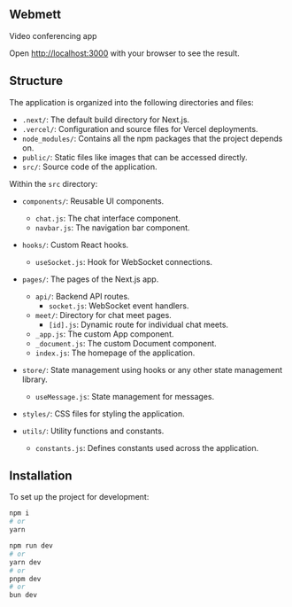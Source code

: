 
## Webmett 

Video conferencing app

Open [http://localhost:3000](http://localhost:3000) with your browser to see the result.

## Structure

The application is organized into the following directories and files:

- `.next/`: The default build directory for Next.js.
- `.vercel/`: Configuration and source files for Vercel deployments.
- `node_modules/`: Contains all the npm packages that the project depends on.
- `public/`: Static files like images that can be accessed directly.
- `src/`: Source code of the application.

Within the `src` directory:

- `components/`: Reusable UI components.
  - `chat.js`: The chat interface component.
  - `navbar.js`: The navigation bar component.

- `hooks/`: Custom React hooks.
  - `useSocket.js`: Hook for WebSocket connections.

- `pages/`: The pages of the Next.js app.
  - `api/`: Backend API routes.
    - `socket.js`: WebSocket event handlers.
  - `meet/`: Directory for chat meet pages.
    - `[id].js`: Dynamic route for individual chat meets.
  - `_app.js`: The custom App component.
  - `_document.js`: The custom Document component.
  - `index.js`: The homepage of the application.

- `store/`: State management using hooks or any other state management library.
  - `useMessage.js`: State management for messages.

- `styles/`: CSS files for styling the application.
- `utils/`: Utility functions and constants.
  - `constants.js`: Defines constants used across the application.


## Installation

To set up the project for development:

```bash
npm i
# or
yarn
```

```bash
npm run dev
# or
yarn dev
# or
pnpm dev
# or
bun dev
```
